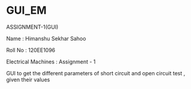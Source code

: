 # GUI_EM
ASSIGNMENT-1(GUI)

Name : Himanshu Sekhar Sahoo

Roll No : 120EE1096

Electrical Machines : Assignment - 1

GUI to get the different parameters of short circuit and open circuit test , given their values
